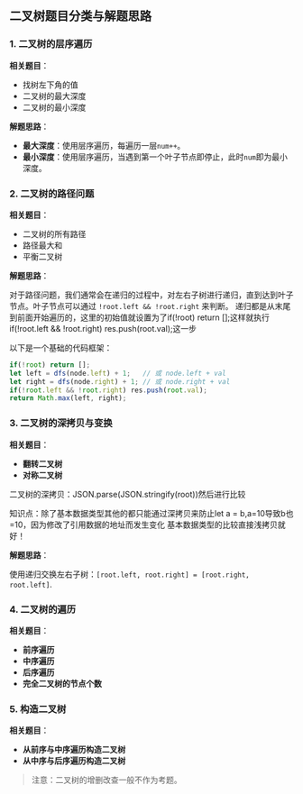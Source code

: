 ## 二叉树题目分类与解题思路

### 1. 二叉树的层序遍历

**相关题目**：
- 找树左下角的值
- 二叉树的最大深度
- 二叉树的最小深度

**解题思路**：
- **最大深度**：使用层序遍历，每遍历一层`num++`。
- **最小深度**：使用层序遍历，当遇到第一个叶子节点即停止，此时`num`即为最小深度。

### 2. 二叉树的路径问题

**相关题目**：
- 二叉树的所有路径
- 路径最大和
- 平衡二叉树

**解题思路**：

对于路径问题，我们通常会在递归的过程中，对左右子树进行递归，直到达到叶子节点。叶子节点可以通过 `!root.left && !root.right` 来判断。
递归都是从末尾到前面开始遍历的，这里的初始值就设置为了if(!root) return [];这样就执行if(!root.left && !root.right) res.push(root.val);这一步

以下是一个基础的代码框架：

```javascript
if(!root) return [];
let left = dfs(node.left) + 1;   // 或 node.left + val
let right = dfs(node.right) + 1; // 或 node.right + val
if(!root.left && !root.right) res.push(root.val);
return Math.max(left, right);
```
### 3. 二叉树的深拷贝与变换

**相关题目**：

- **翻转二叉树**
- **对称二叉树**

二叉树的深拷贝：JSON.parse(JSON.stringify(root))然后进行比较

知识点：除了基本数据类型其他的都只能通过深拷贝来防止let a = b,a=10导致b也=10，因为修改了引用数据的地址而发生变化
基本数据类型的比较直接浅拷贝就好！

**解题思路**：

使用递归交换左右子树：`[root.left, root.right] = [root.right, root.left]`.

### 4. 二叉树的遍历

**相关题目**：

- **前序遍历**
- **中序遍历**
- **后序遍历**
- **完全二叉树的节点个数**

### 5. 构造二叉树

**相关题目**：

- **从前序与中序遍历构造二叉树**
- **从中序与后序遍历构造二叉树**

> 注意：二叉树的增删改查一般不作为考题。
